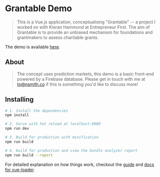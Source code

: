 # Grantable Demo

> This is a Vue.js application, conceptualising "Grantable" -- a project I worked on with Kieran Hammond at Entrepreneur First. The aim of Grantable is to provide an unbiased mechanism for foundations and grantmakers to assess charitable grants.

The demo is available [here](http://demo.grantable.co.uk.s3-website-eu-west-1.amazonaws.com/#/).

## About

> The concept uses prediction markets, this demo is a basic front-end powered by a Firebase database. Please get in touch with me at to@nsmith.co if this is something you'd like to discuss more!

## Installing

```bash
# 1. Install the dependencies
npm install

# 2. Serve with hot reload at localhost:8080
npm run dev

# 3. Build for production with minification
npm run build

# 4. build for production and view the bundle analyzer report
npm run build --report
```

For detailed explanation on how things work, checkout the [guide](http://vuejs-templates.github.io/webpack/) and [docs for vue-loader](http://vuejs.github.io/vue-loader).
